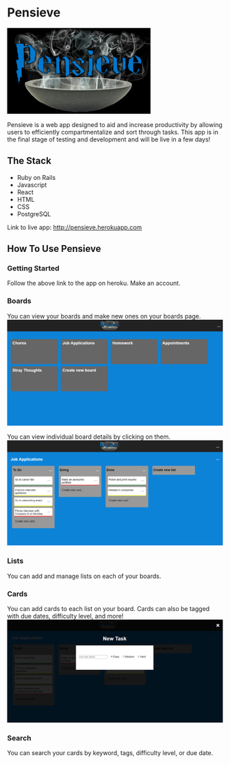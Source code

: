 # Pensieve

![Pensieve Logo](/public/pensieve_logo.png?raw=true "Pensieve Logo")

Pensieve is a web app designed to aid and increase productivity by allowing users to efficiently compartmentalize and sort through tasks. This app is in the final stage of testing and development and will be live in a few days!

## The Stack
- Ruby on Rails
- Javascript
- React
- HTML
- CSS
- PostgreSQL

Link to live app: http://pensieve.herokuapp.com

## How To Use Pensieve
### Getting Started
Follow the above link to the app on heroku. Make an account.

### Boards
You can view your boards and make new ones on your boards page.
![Pensieve Home](/public/pensieve_home.png?raw=true "Pensieve Home Page")

You can view individual board details by clicking on them.
![Pensieve Board](/public/pensieve_board.png?raw=true "Pensieve Board View")

### Lists
You can add and manage lists on each of your boards.

### Cards
You can add cards to each list on your board. Cards can also be tagged with due dates, difficulty level, and more!
![Pensieve Card Create](/public/pensieve_card_create.png?raw=true "Pensieve Card Creation")

### Search
You can search your cards by keyword, tags, difficulty level, or due date.
